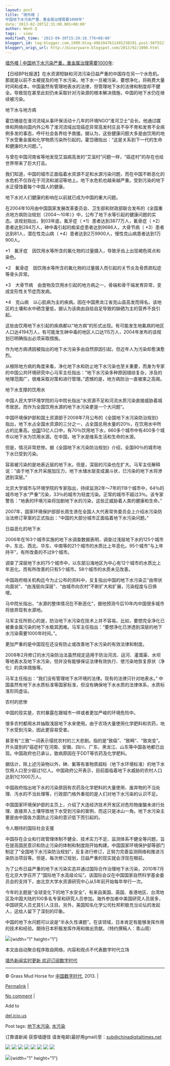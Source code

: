 ```yaml
--- 
layout: post 
title: "墙外楼 |
中国地下水污染严重，重金属治理需要1000年" 
date:'2013-02-20T12:31:00.001+08:00' 
author: Wenh Q
tags: - view
modified\_time: '2013-09-30T15:29:10.776+08:00' 
blogger\_id: tag:blogger.com,1999:blog-4961947611491238191.post-5075521473501085233
blogger\_orig\_url: http://binaryware.blogspot.com/2013/02/1000.html
---
```

[墙外楼 |
中国地下水污染严重，重金属治理需要1000年](http://feedproxy.google.com/~r/chinagfwblog/~3/QKGGfjb9yTE/):



【日经BP社报道】在水资源短缺和河流污染日益严重的中国存在另一个水危机。那就是以前不太被提及的地下水污染。地下水一旦被污染，要想净化，将耗费大量时间和成本。中国虽然有管理地表水的法律，但管理地下水的法律和制度却不健全。导致现在甚至此刻仍未采取针对污染源的根本解决措施，中国的地下水仍在继续被污染。

地下水与地方病

霍岱珊是在淮河流域从事环保活动十几年的环境NGO“淮河卫士”会长。他通过媒体和网络向国内外公布了淮河流域出现癌症异常高发村庄且不孕不育和发育不全病例多发的事态，呼吁社会各界给予救援。据认为，这些健康问题大多是由饮用的地下水受重金属和化学物质污染所引起的。霍岱珊指出：“这是关系到下一代的生命和健康的大问题。”。

与曾在中国河南省等地发现艾滋病高发的“艾滋村”问题一样，“癌症村”的存在也给世界带来了巨大打击。

我们知道，中国的城市正面临着水资源不足和水源污染问题，而在中国不断恶化的水危机不仅存在于河流和湖沼等地上。地下水危机也越来越严重。受到污染的地下水正侵蚀着每个中国人的健康。

地下水对人们健康的影响在以前就已成为中国的重大问题。

在2004年10月由中国国家发展改革委员会、卫生部和财政部联合发布的《全国重点地方病防治规划（2004～10年）》中，公布了地下水等引起的健康问题的实态。该规划指出，到03年底，氟牙症（
*1）患者达到3877万人，氟骨症（
*2）患者达到284万人，砷中毒引起的痴呆症患者达到9686人，大骨节病（
*3）患者达到81人，潜在性克山病（
*4）患者达到2万9900人，慢性克山病患者达到1万900人。


*1　氟牙症　因饮用水等所含的氟化物的过量摄入，导致牙齿上出现褐色斑点和染色。


*2　氟骨症　因饮用水等所含的氟化物的过量摄入而引起的关节炎及骨质疏松症等骨头异常。


*3　大骨节病　由食物及饮用水引起的地方病之一，骨端和骨干端发育异常，变成变形性关节症而发病。


*4　克山病　以心肌病为主的疾病。因在中国黑龙江省克山县高发而得名。该地区的土壤和水中硒含量低，据认为该病由自给自足导致的缺硒为主的营养不良引起。

这些由饮用地下水引起的疾病都以“地方病”的形式出现。有可能发生地氟病的地区人口达4194万人，有可能发生砷中毒的地区人口达115万人，2004年发布的该规划已明确指出必须采取措施。

作为地方病诱因被指出的地下水污染多由自然原因引起，但近年人为污染却愈演愈烈。

从根除地方病的角度来看，净化地下水和防止地下水污染也至关重要，而身为专家的中国公共环境研究中心马军主任指出：“地下水污染多种原因错综复杂，涉及的地理范围广，很难采取对策和进行管理。”遗憾的是，地方病防治一直被束之高阁。

地下水支撑的饮用水

中国人民大学环境学院的马中院长指出“水资源不足和河流水质污染直接威胁着城市居民，而作为全国饮用水源的地下水污染更是一个大问题”。

中国环境保护部和国土资源部于2008年7月公布的《全国地下水污染防治规划》指出，地下水占全国水资源的三分之一，占全国总用水量的20％，在饮用水中所占的比重高。[中国](https://meilizhongguo.biz/chinese/tag/%e4%b8%ad%e5%9b%bd/?category=18271 "标签 中国 下的日志")13亿人口中，有70％饮用地下水，660多个城市中有400多个城市以地下水为饮用水源。在中国，地下水是维系生活和生命的水源。

但是，情况非常悲惨。据《全国地下水污染防治规划》介绍，全国90％的城市地下水已受到污染。

容易被污染的是地表近层的地下水。但是，深层的污染也在扩大。马军主任解释说：“由于地下水开采施加压力，地下水储水层变成漏斗状，已污染的地下水将渗透到深层。”

北京大学城市与环境学院的专家指出，持续监测2年～7年的118个城市中，64％的城市地下水“严重”污染，33％的城市为轻度污染。正常的城市不超过3％。该专家警告：“地表的环境污染将加剧地下水的污染，这些正威胁着人类的健康和生命。”

2007年，国家环境保护部部长周生贤在全国人大代表常务委员会上介绍水污染防治法修订草案的正式指出：“中国的大部分城市正面临着地下水污染问题。”

日益恶化的地下水

2006年在163个城市实施的地下水调查数据表明，调查过浅层地下水的125个城市中，东北、西北、华东、中南等的21个城市的水质比上年恶化。95个城市“与上年持平”，有所改善的不过9个城市。

调查了深层地下水的75个城市中，以东部沿海地区为中心有12个城市的水质比上年恶化。而有所改善的只有5个城市。58个城市的水质未见改善。

中国政府相关机构迄今为止公布的资料中，反复指出中国的地下水污染正“由带状向面状”、“由浅层向深层”、“由城市向农村”不断扩大和扩展，污染程度与日俱增。

马中院长指出，“水源的整体情况在不断恶化”，据他预测今后10年内中国很多城市将放弃现有水源地。

马军主任所担心的是，防治地下水污染在技术上并不容易。比如，要想完全净化已被重金属污染的地下水极其困难。马军主任指出：“要想净化已渗透到深层的地下水污染需要1000年时间。”。

更加严重的是中国现在还没有防止或改善地下水污染的有效法律和制度。

2008年2月修订的水污染防治法虽然规定适用于防治河流、运河、灌溉渠、水坝等地表水及地下水污染，但并没有能够保证法律有效执行、使污染地恢复原状（净化）的具体措施等。

马军主任指出：“我们没有管理地下水环境的法律。现有的法律只针对地表水。”
中国虽然有地下水水质标准等国家标准，但没有确保地下水水质的法律体系，水质标准形同虚设。

农村的悲惨

中国的现实是，农村暴露在跟城市一样或者更加严峻的环境危险中。

很多农村都用水井抽取浅层地下水来使用。由于农场大量使用化学肥料和农药，地下水受到污染，因此更容易受害。

甚至有“三致”一词表示侵扰农村的三大悲剧。指的是“致癌”、“致畸”、“致突变”。开头提到的“癌症村”在河南、安徽、四川、广东、黑龙江、山东等中国各地都已出现。中国政府也已承认，致病原因在于DDT等农药及化学肥料。

据估计，除上述污染物以外，砷、氟等有害物质超标（地下水环境标准）的地下水饮用人口至少超过1亿人。中国政府公开表示，目前面临着地下水威胁的农村人口达到1亿1000万人。

中国政府指出地下水的污染原因有农药及化学肥料的大量使用、废弃物的不当处理、汚水的不当处理等，行政部门格外重视的是人们对地下水污染的认识不足。

中国国家环境保护部的主页上，介绍了大连经济技术开发区对危险物废酸未进行处理、直接弃入土壤导致地下水受到污染的案例，而这只是冰山一角。地下水污染主要是由中国各方面防止污染的意识低下而引起的。

令人期待的国际社会支援

中国存在企业和行政管理体制不健全、技术实力不足、监测体系不健全等问题，旨在提高国民意识和防止污染的体制和制度刚开始构建。中国国家环境保护部等部门制定了“全国地下水污染防治规划”，反复进行修订，正努力完善监测网络和推进污染防治项目等。但是，每次修订规划，日益严重的现实就会浮现在眼前。

为了公布日益严重的地下水污染实态并通过国际合作治理地下水污染，2010年7月在北京大学召开了“国际地下水高级论坛”。该国际会议在中国国家自然科学基金委员会的支持下，由北京大学水资源研究中心从5年前开始每年举行一次。

今年的主题是“全球变化下的地下水安全”，有来自美国、英国、香港地区、台湾地区及中国大陆的100多名专家和研究人员参加。海外参加者中美国研究人员居多，中国研究人员尤其引人注目。另外，美国知名化学公司杜邦积极充当论坛的发起人，这给人留下了深刻的印象。

中国的地下水问题可以说是“半永久性课题”。在该领域，日本肯定有能够发挥作用的技术和经验。期待日本积极发挥作用和做出贡献。（特约撰稿人：青山周）

![](http://feeds.feedburner.com/~r/letscorp/aDmw/~4/RQ8pCnDu3QY){width="1"
height="1"}

本文由自动聚合程序取自网络，内容和观点不代表数字时代立场



[墙外新闻实时更新 欢迎订阅数字时代](http://eepurl.com/mstlf)


















------------------------------------------------------------------------

© Grass Mud Horse for [中国数字时代](https://meilizhongguo.biz/chinese),
2013. |

[Permalink](https://meilizhongguo.biz/chinese/2013/02/%e5%a2%99%e5%a4%96%e6%a5%bc-%e4%b8%ad%e5%9b%bd%e5%9c%b0%e4%b8%8b%e6%b0%b4%e6%b1%a1%e6%9f%93%e4%b8%a5%e9%87%8d%ef%bc%8c%e9%87%8d%e9%87%91%e5%b1%9e%e6%b2%bb%e7%90%86%e9%9c%80%e8%a6%811000%e5%b9%b4/)
|

[No
comment](https://meilizhongguo.biz/chinese/2013/02/%e5%a2%99%e5%a4%96%e6%a5%bc-%e4%b8%ad%e5%9b%bd%e5%9c%b0%e4%b8%8b%e6%b0%b4%e6%b1%a1%e6%9f%93%e4%b8%a5%e9%87%8d%ef%bc%8c%e9%87%8d%e9%87%91%e5%b1%9e%e6%b2%bb%e7%90%86%e9%9c%80%e8%a6%811000%e5%b9%b4/#comments)
|

Add to

[del.icio.us](http://del.icio.us/post?url=https://meilizhongguo.biz/chinese/2013/02/%e5%a2%99%e5%a4%96%e6%a5%bc-%e4%b8%ad%e5%9b%bd%e5%9c%b0%e4%b8%8b%e6%b0%b4%e6%b1%a1%e6%9f%93%e4%b8%a5%e9%87%8d%ef%bc%8c%e9%87%8d%e9%87%91%e5%b1%9e%e6%b2%bb%e7%90%86%e9%9c%80%e8%a6%811000%e5%b9%b4/&title=%E5%A2%99%E5%A4%96%E6%A5%BC%20%7C%20%E4%B8%AD%E5%9B%BD%E5%9C%B0%E4%B8%8B%E6%B0%B4%E6%B1%A1%E6%9F%93%E4%B8%A5%E9%87%8D%EF%BC%8C%E9%87%8D%E9%87%91%E5%B1%9E%E6%B2%BB%E7%90%86%E9%9C%80%E8%A6%811000%E5%B9%B4)





Post tags:
[地下水污染](https://meilizhongguo.biz/chinese/tag/%e5%9c%b0%e4%b8%8b%e6%b0%b4%e6%b1%a1%e6%9f%93/?category=18271),
[水污染](https://meilizhongguo.biz/chinese/tag/%e6%b0%b4%e6%b1%a1%e6%9f%93/?category=18271)



订靠谱新闻 获穿墙捷径
请发电邮(最好用gmail)至：sub@chinadigitaltimes.net







<div>

[![](http://feeds.feedburner.com/~ff/chinagfwblog?d=yIl2AUoC8zA)](http://feeds.feedburner.com/~ff/chinagfwblog?a=QKGGfjb9yTE:iN7gUKjPcO8:yIl2AUoC8zA)
[![](http://feeds.feedburner.com/~ff/chinagfwblog?i=QKGGfjb9yTE:iN7gUKjPcO8:-BTjWOF_DHI)](http://feeds.feedburner.com/~ff/chinagfwblog?a=QKGGfjb9yTE:iN7gUKjPcO8:-BTjWOF_DHI)
[![](http://feeds.feedburner.com/~ff/chinagfwblog?i=QKGGfjb9yTE:iN7gUKjPcO8:F7zBnMyn0Lo)](http://feeds.feedburner.com/~ff/chinagfwblog?a=QKGGfjb9yTE:iN7gUKjPcO8:F7zBnMyn0Lo)
[![](http://feeds.feedburner.com/~ff/chinagfwblog?i=QKGGfjb9yTE:iN7gUKjPcO8:V_sGLiPBpWU)](http://feeds.feedburner.com/~ff/chinagfwblog?a=QKGGfjb9yTE:iN7gUKjPcO8:V_sGLiPBpWU)
[![](http://feeds.feedburner.com/~ff/chinagfwblog?d=qj6IDK7rITs)](http://feeds.feedburner.com/~ff/chinagfwblog?a=QKGGfjb9yTE:iN7gUKjPcO8:qj6IDK7rITs)
[![](http://feeds.feedburner.com/~ff/chinagfwblog?d=l6gmwiTKsz0)](http://feeds.feedburner.com/~ff/chinagfwblog?a=QKGGfjb9yTE:iN7gUKjPcO8:l6gmwiTKsz0)
[![](http://feeds.feedburner.com/~ff/chinagfwblog?i=QKGGfjb9yTE:iN7gUKjPcO8:gIN9vFwOqvQ)](http://feeds.feedburner.com/~ff/chinagfwblog?a=QKGGfjb9yTE:iN7gUKjPcO8:gIN9vFwOqvQ)
[![](http://feeds.feedburner.com/~ff/chinagfwblog?d=TzevzKxY174)](http://feeds.feedburner.com/~ff/chinagfwblog?a=QKGGfjb9yTE:iN7gUKjPcO8:TzevzKxY174)

</div>

![](http://feeds.feedburner.com/~r/chinagfwblog/~4/QKGGfjb9yTE){width="1"
height="1"}
